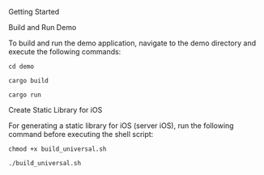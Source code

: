 Getting Started

Build and Run Demo

To build and run the demo application, navigate to the demo directory and execute the following commands:
```
cd demo

cargo build

cargo run
```
Create Static Library for iOS

For generating a static library for iOS (server iOS), run the following command before executing the shell script:
```
chmod +x build_universal.sh

./build_universal.sh
```
